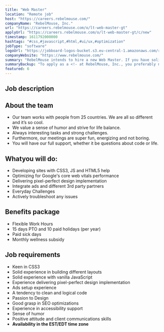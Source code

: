 ```yaml
---
title: "Web Master"
location: "Remote job"
host: "https://careers.rebelmouse.com/"
companyName: "RebelMouse, Inc."
url: "https://careers.rebelmouse.com/o/lt-web-master-gt"
applyUrl: "https://careers.rebelmouse.com/o/lt-web-master-gt/c/new"
timestamp: 1611792000000
hashtags: "#css,#javascript,#html,#ui/ux,#optimization"
jobType: "software"
logoUrl: "https://jobboard-logos-bucket.s3.eu-central-1.amazonaws.com/rebelmouse-inc-"
companyWebsite: "https://www.rebelmouse.com/"
summary: "RebelMouse intends to hire a new Web Master. If you have solid experience in building different layouts, consider applying."
summaryBackup: "To apply as a <!- at RebelMouse, Inc., you preferably need to have some knowledge of: #css, #ui/ux, #javascript."
featured: 6
---
```


## Job description

## About the team

*   Our team works with people from 25 countries. We are all so different and it’s so cool.
*   We value a sense of humor and strive for life balance.
*   Always interesting tasks and strong challenges.
*   Furthermore, our meetings are super fun, energizing and not boring.
*   You will have our full support, whether it be questions about code or life.

## Whatyou will do:

*   Developing sites with CSS3, JS and HTML5 help
*   Optimizing for Google's core web vitals performance
*   Delivering pixel-perfect design implementation
*   Integrate ads and different 3rd party partners
*   Everyday Challenges
*   Actively troubleshoot any issues

## Benefits package

*   Flexible Work Hours
*   15 days PTO and 10 paid holidays (per year)
*   Paid sick days
*   Monthly wellness subsidy

## Job requirements

*   Keen in CSS3
*   Solid experience in building different layouts
*   Solid experience with vanilla JavaScript
*   Experience delivering pixel-perfect design implementation
*   Ads setup experience
*   A tendency to clean and logical code
*   Passion to Design
*   Good grasp in SEO optimizations
*   Experience in accessibility support
*   Sense of humor
*   Positive attitude and client communications skills
*   **Availability in the EST/EDT time zone**
